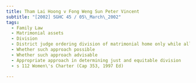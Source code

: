 ```yaml
---
title: Tham Lai Hoong v Fong Weng Sun Peter Vincent 
subtitle: "[2002] SGHC 45 / 05\_March\_2002"
tags:
  - Family Law
  - Matrimonial assets
  - Division
  - District judge ordering division of matrimonial home only while allowing parties to retain other assets in their own names
  - Whether such approach possible
  - Whether such approach advisable
  - Appropriate approach in determining just and equitable division
  - s 112 Women\'s Charter (Cap 353, 1997 Ed)

---
```



